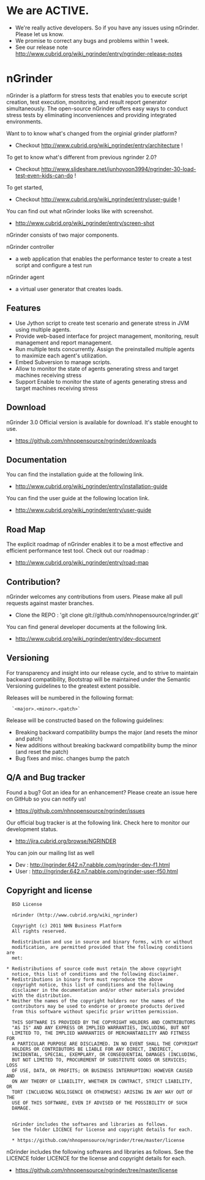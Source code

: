 We are ACTIVE.
==============
* We're really active developers. So if you have any issues using nGrinder. Please let us know.
* We promise to correct any bugs and problems within 1 week.
* See our release note http://www.cubrid.org/wiki_ngrinder/entry/ngrinder-release-notes

nGrinder 
========

nGrinder is a platform for stress tests that enables you to execute script creation, test execution, monitoring, and result report generator simultaneously. The open-source nGrinder offers easy ways to conduct stress tests by eliminating inconveniences and providing integrated environments.


Want to to know what's changed from the orginial grinder platform?
 * Checkout http://www.cubrid.org/wiki_ngrinder/entry/architecture !

To get to know what's different from previous ngrinder 2.0?
 * Checkout http://www.slideshare.net/junhoyoon3994/ngrinder-30-load-test-even-kids-can-do !

To get started,
 * Checkout http://www.cubrid.org/wiki_ngrinder/entry/user-guide !

You can find out what nGrinder looks like with screenshot.
 * http://www.cubrid.org/wiki_ngrinder/entry/screen-shot

nGrinder consists of two major components. 

nGrinder controller
 * a web application that enables the performance tester to create a test script and configure a test run

nGrinder agent
* a virtual user generator that creates loads.

Features
--------

* Use Jython script to create test scenario and generate stress in JVM using multiple agents.
* Provide web-based interface for project management, monitoring, result management and report management.
* Run multiple tests concurrently. Assign the preinstalled multiple agents to maximize each agent's utilization.
* Embed Subversion to manage scripts.
* Allow to monitor the state of agents generating stress and target machines receiving stress
* Support Enable to monitor the state of agents generating stress and target machines receiving stress


Download
--------

nGrinder 3.0 Official version is available for download. It's stable enought to use.
* https://github.com/nhnopensource/ngrinder/downloads

Documentation
-------------
You can find the installation guide at the following link.
* http://www.cubrid.org/wiki_ngrinder/entry/installation-guide

You can find the user guide at the following location link.
* http://www.cubrid.org/wiki_ngrinder/entry/user-guide

Road Map
--------
The explicit roadmap of nGrinder enables it to be a most effective and efficient performance test tool.
Check out our roadmap :
* http://www.cubrid.org/wiki_ngrinder/entry/road-map


Contribution?
-------------
nGrinder welcomes any contributions from users. Please make all pull requests against master branches.
* Clone the REPO : 'git clone git://github.com/nhnopensource/ngrinder.git'

You can find general developer documents at the following link.
 * http://www.cubrid.org/wiki_ngrinder/entry/dev-document

Versioning
----------

For transparency and insight into our release cycle, and to strive to maintain backward compatibility, Bootstrap will be maintained under the Semantic Versioning guidelines to the greatest extent possible.

Releases will be numbered in the following format:

      `<major>.<minor>.<patch>`

Release will be constructed based on the following guidelines:

* Breaking backward compatibility bumps the major (and resets the minor and patch)
* New additions without breaking backward compatibility bump the minor (and reset the patch)
* Bug fixes and misc. changes bump the patch


Q/A and Bug tracker
-------------------
Found a bug? Got an idea for an enhancement? Please create an issue here on GitHub so you can notify us!
* https://github.com/nhnopensource/ngrinder/issues

Our official bug tracker is at the following link. Check here to monitor our development status.
* http://jira.cubrid.org/browse/NGRINDER

You can join our mailing list as well
* Dev : http://ngrinder.642.n7.nabble.com/ngrinder-dev-f1.html 
* User : http://ngrinder.642.n7.nabble.com/ngrinder-user-f50.html



Copyright and license
---------------------

      BSD License 

      nGrinder (http://www.cubrid.org/wiki_ngrinder)
      
      Copyright (c) 2011 NHN Business Platform
      All rights reserved.
      
      Redistribution and use in source and binary forms, with or without
      modification, are permitted provided that the following conditions are
      met: 

    * Redistributions of source code must retain the above copyright
      notice, this list of conditions and the following disclaimer.
    * Redistributions in binary form must reproduce the above
      copyright notice, this list of conditions and the following
      disclaimer in the documentation and/or other materials provided
      with the distribution.
    * Neither the names of the copyright holders nor the names of the
      contributors may be used to endorse or promote products derived
      from this software without specific prior written permission.

      THIS SOFTWARE IS PROVIDED BY THE COPYRIGHT HOLDERS AND CONTRIBUTORS
      "AS IS" AND ANY EXPRESS OR IMPLIED WARRANTIES, INCLUDING, BUT NOT
      LIMITED TO, THE IMPLIED WARRANTIES OF MERCHANTABILITY AND FITNESS FOR
      A PARTICULAR PURPOSE ARE DISCLAIMED. IN NO EVENT SHALL THE COPYRIGHT
      HOLDERS OR CONTRIBUTORS BE LIABLE FOR ANY DIRECT, INDIRECT,
      INCIDENTAL, SPECIAL, EXEMPLARY, OR CONSEQUENTIAL DAMAGES (INCLUDING,
      BUT NOT LIMITED TO, PROCUREMENT OF SUBSTITUTE GOODS OR SERVICES; LOSS
      OF USE, DATA, OR PROFITS; OR BUSINESS INTERRUPTION) HOWEVER CAUSED AND
      ON ANY THEORY OF LIABILITY, WHETHER IN CONTRACT, STRICT LIABILITY, OR
      TORT (INCLUDING NEGLIGENCE OR OTHERWISE) ARISING IN ANY WAY OUT OF THE
      USE OF THIS SOFTWARE, EVEN IF ADVISED OF THE POSSIBILITY OF SUCH
      DAMAGE.


      nGrinder includes the softwares and libraries as follows. 
      See the folder LICENCE for license and copyright details for each.
      
      * https://github.com/nhnopensource/ngrinder/tree/master/license
      
      
nGrinder includes the following softwares and libraries as follows. See the LICENCE folder LICENCE for the license and copyright details for each.
* https://github.com/nhnopensource/ngrinder/tree/master/license
